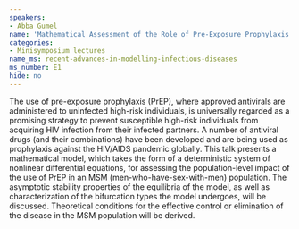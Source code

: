 ```yaml
---
speakers:
- Abba Gumel
name: 'Mathematical Assessment of the Role of Pre-Exposure Prophylaxis on the HIV Pandemic'
categories:
- Minisymposium lectures
name_ms: recent-advances-in-modelling-infectious-diseases
ms_number: E1
hide: no
---
```

The use of pre-exposure prophylaxis (PrEP), where approved antivirals are administered to uninfected high-risk individuals, is universally regarded as a promising strategy to prevent susceptible high-risk individuals from acquiring HIV infection from their infected partners. A number of antiviral drugs (and their combinations) have been developed and are being used as prophylaxis against the HIV/AIDS pandemic globally. This talk presents a mathematical model, which takes the form of a deterministic system of nonlinear differential equations, for assessing the population-level impact of the use of PrEP in an MSM (men-who-have-sex-with-men) population. The asymptotic stability properties of the equilibria of the model, as well as characterization of the bifurcation types the model undergoes, will be discussed. Theoretical conditions for the effective control or elimination of the disease in the MSM population will be derived.
